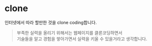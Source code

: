 # clone
인터넷에서 따라 할만한 것을 clone coding합니다.
> 부족한 실력을 올리기 위해서는 웹페이지를 클론코딩하면서  
기술들을 알고 경험을 쌓아가면서 실력을 키울 수 있을거라고 생각합니다.
